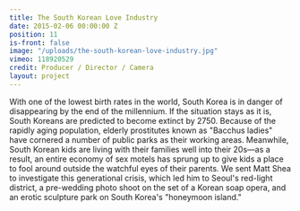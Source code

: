 ```yaml
---
title: The South Korean Love Industry
date: 2015-02-06 00:00:00 Z
position: 11
is-front: false
image: "/uploads/the-south-korean-love-industry.jpg"
vimeo: 118920529
credit: Producer / Director / Camera
layout: project
---
```


With one of the lowest birth rates in the world, South Korea is in danger of disappearing by the end of the millennium. If the situation stays as it is, South Koreans are predicted to become extinct by 2750. Because of the rapidly aging population, elderly prostitutes known as "Bacchus ladies" have cornered a number of public parks as their working areas. Meanwhile, South Korean kids are living with their families well into their 20s—as a result, an entire economy of sex motels has sprung up to give kids a place to fool around outside the watchful eyes of their parents. We sent Matt Shea to investigate this generational crisis, which led him to Seoul's red-light district, a pre-wedding photo shoot on the set of a Korean soap opera, and an erotic sculpture park on South Korea's "honeymoon island."